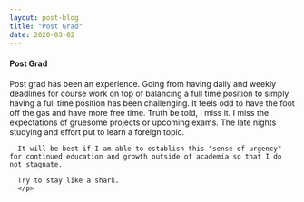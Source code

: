 ```yaml
---
layout: post-blog
title: "Post Grad"
date: 2020-03-02
---
```

<body>
    <div id="Introduction">
      <h4>Post Grad</h4>
      <p>
      Post grad has been an experience. Going from having daily and weekly deadlines for course work on top of balancing a full time position
      to simply having a full time position has been challenging. It feels odd to have the foot off the gas and have more free time. Truth be told, 
      I miss it. I miss the expectations of gruesome projects or upcoming exams. The late nights studying and effort put to learn a foreign topic.
      
      It will be best if I am able to establish this "sense of urgency" for continued education and growth outside of academia so that I do not stagnate.
      
      Try to stay like a shark. 
      </p>
